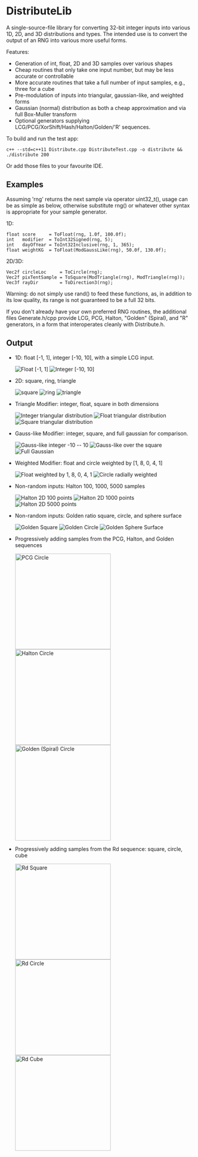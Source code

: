DistributeLib
=============

A single-source-file library for converting 32-bit integer inputs into various
1D, 2D, and 3D distributions and types. The intended use is to convert the
output of an RNG into various more useful forms.

Features:

* Generation of int, float, 2D and 3D samples over various shapes
* Cheap routines that only take one input number, but may be less accurate or
  controllable
* More accurate routines that take a full number of input samples, e.g., three
  for a cube
* Pre-modulation of inputs into triangular, gaussian-like, and weighted forms
* Gaussian (normal) distribution as both a cheap approximation and via full
  Box-Muller transform
* Optional generators supplying LCG/PCG/XorShift/Hash/Halton/Golden/'R'
  sequences.

To build and run the test app:

    c++ --std=c++11 Distribute.cpp DistributeTest.cpp -o distribute && ./distribute 200

Or add those files to your favourite IDE.


Examples
--------

Assuming 'rng' returns the next sample via operator uint32_t(), usage can be as
simple as below, otherwise substitute rng() or whatever other syntax is
appropriate for your sample generator.

1D:

	float score     = ToFloat(rng, 1.0f, 100.0f);
	int   modifier  = ToInt32Signed(rng, 5);
	int   dayOfYear = ToInt32Inclusive(rng, 1, 365);
	float weightKG  = ToFloat(ModGaussLike(rng), 50.0f, 130.0f);

2D/3D:

	Vec2f circleLoc     = ToCircle(rng);
	Vec2f pixTentSample = ToSquare(ModTriangle(rng), ModTriangle(rng));
	Vec3f rayDir        = ToDirection3(rng);

Warning: do not simply use rand() to feed these functions, as, in addition to
its low quality, its range is not guaranteed to be a full 32 bits.

If you don't already have your own preferred RNG routines, the additional files
Generate.h/cpp provide LCG, PCG, Halton, "Golden" (Spiral), and "R" generators,
in a form that interoperates cleanly with Distribute.h.


Output
------

* 1D: float [-1, 1], integer [-10, 10], with a simple LCG input.

	![](images/float.png "Float [-1, 1]")
	![](images/int.png "Integer [-10, 10]")

* 2D: square, ring, triangle

	![](images/square.png "square")
	![](images/ring.png "ring")
	![](images/triangle.png "triangle")


* Triangle Modifier: integer, float, square in both dimensions

	![](images/int-triangle.png "Integer triangular distribution")
	![](images/float-triangle.png "Float triangular distribution")
	![](images/square-triangle.png "Square triangular distribution")

* Gauss-like Modifier: integer, square, and full gaussian for comparison.

	![](images/int-gauss-like.png "Gauss-like integer -10 -- 10")
	![](images/square-gauss-like.png "Gauss-like over the square")
	![](images/gaussian.png "Full Gaussian")

* Weighted Modifier: float and circle weighted by [1, 8, 0, 4, 1]

	![](images/float-weighted.png "Float weighted by 1, 8, 0, 4, 1")
	![](images/circle-radially-weighted.png "Circle radially weighted")

* Non-random inputs: Halton 100, 1000, 5000 samples

	![](images/halton-100.png "Halton 2D 100 points")
	![](images/halton-1000.png "Halton 2D 1000 points")
	![](images/halton-5000.png "Halton 2D 5000 points")

* Non-random inputs: Golden ratio square, circle, and sphere surface

	![](images/square-golden.png "Golden Square")
	![](images/circle-golden.png "Golden Circle")
	![](images/sphere-surface-golden.png "Golden Sphere Surface")

* Progressively adding samples from the PCG, Halton, and Golden sequences

    <a href="images/circle-pcg-anim.gif"   ><img src="images/circle-pcg-anim.gif"    alt="PCG Circle"             width="256"/></a>
    <a href="images/circle-halton-anim.gif"><img src="images/circle-halton-anim.gif" alt="Halton Circle"          width="256"/></a>
    <a href="images/circle-golden-anim.gif"><img src="images/circle-golden-anim.gif" alt="Golden (Spiral) Circle" width="256"/></a>

* Progressively adding samples from the Rd sequence: square, circle, cube

    <a href="images/square-rd-anim.gif"><img src="images/square-rd-anim.gif" alt="Rd Square" width="256"/></a>
    <a href="images/circle-rd-anim.gif"><img src="images/circle-rd-anim.gif" alt="Rd Circle" width="256"/></a>
    <a href="images/cube-rd-anim.gif"  ><img src="images/cube-rd-anim.gif"   alt="Rd Cube"   width="256"/></a>
